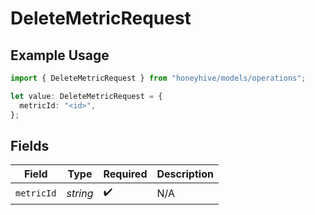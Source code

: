 # DeleteMetricRequest

## Example Usage

```typescript
import { DeleteMetricRequest } from "honeyhive/models/operations";

let value: DeleteMetricRequest = {
  metricId: "<id>",
};
```

## Fields

| Field              | Type               | Required           | Description        |
| ------------------ | ------------------ | ------------------ | ------------------ |
| `metricId`         | *string*           | :heavy_check_mark: | N/A                |